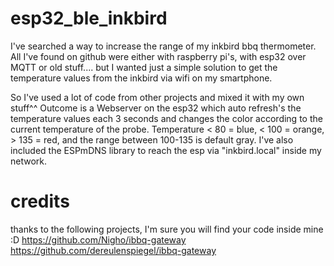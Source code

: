 # esp32_ble_inkbird

I've searched a way to increase the range of my inkbird bbq thermometer.
All I've found on github were either with raspberry pi's, with esp32 over MQTT or old stuff.... but I wanted just a simple solution to get the temperature values from the inkbird via wifi on my smartphone. 

So I've used a lot of code from other projects and mixed it with my own stuff^^
Outcome is a Webserver on the esp32 which auto refresh's the temperature values each 3 seconds and changes the color according to the current temperature of the probe. Temperature < 80 = blue, < 100 = orange, > 135 = red, and the range between 100-135 is default gray.
I've also included the ESPmDNS library to reach the esp via "inkbird.local" inside my network.

# credits
thanks to the following projects, I'm sure you will find your code inside mine :D 
https://github.com/Nigho/ibbq-gateway
https://github.com/dereulenspiegel/ibbq-gateway
